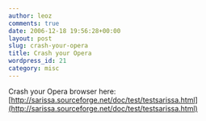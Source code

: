```yaml
---
author: leoz
comments: true
date: 2006-12-18 19:56:28+00:00
layout: post
slug: crash-your-opera
title: Crash your Opera
wordpress_id: 21
category: misc
---
```


Crash your Opera browser here: [http://sarissa.sourceforge.net/doc/test/testsarissa.html](http://sarissa.sourceforge.net/doc/test/testsarissa.html)
